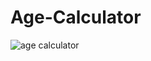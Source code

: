 ﻿# Age-Calculator
![age calculator](https://github.com/user-attachments/assets/849d60a3-d373-4253-979a-a1dafd6a2840)

